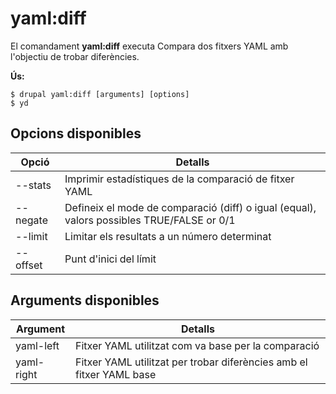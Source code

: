 # yaml:diff
El comandament **yaml:diff** executa Compara dos fitxers YAML amb l'objectiu de trobar diferències.

**Ús:**
```
$ drupal yaml:diff [arguments] [options] 
$ yd  
```

## Opcions disponibles
Opció | Detalls
-------|-------------
--stats | Imprimir estadístiques de la comparació de fitxer YAML
--negate | Defineix el mode de comparació (diff) o igual (equal), valors possibles TRUE/FALSE or 0/1
--limit | Limitar els resultats a un número determinat
--offset | Punt d'inici del límit

## Arguments disponibles
Argument | Detalls
---------|-------------
yaml-left | Fitxer YAML utilitzat com va base per la comparació
yaml-right | Fitxer YAML utilitzat per trobar diferències amb el fitxer YAML base
